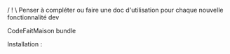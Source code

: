 / ! \ Penser à compléter ou faire une doc d'utilisation pour chaque nouvelle fonctionnalité dev

CodeFaitMaison bundle

Installation : 

